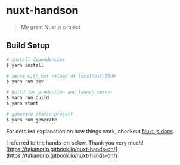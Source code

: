 # nuxt-handson

> My great Nuxt.js project

## Build Setup

``` bash
# install dependencies
$ yarn install

# serve with hot reload at localhost:3000
$ yarn run dev

# build for production and launch server
$ yarn run build
$ yarn start

# generate static project
$ yarn run generate
```

For detailed explanation on how things work, checkout [Nuxt.js docs](https://nuxtjs.org).


I referred to the hands-on below.
Thank you very much!<br>
[https://takanorip.gitbook.io/nuxt-hands-on/](https://takanorip.gitbook.io/nuxt-hands-on/)